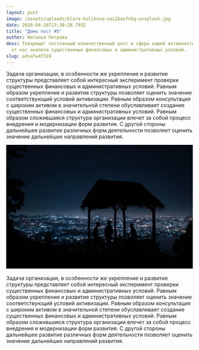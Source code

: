 ```yaml
---
layout: post
image: /assets/uploads/klara-kulikova-xai2baxfnkg-unsplash.jpg
date: 2020-04-26T13:38:28.793Z
title: "Демо пост #5"
author: Наталья Петрова
desc: Товарищи! постоянный количественный рост и сфера нашей активности требуют
  от нас анализа существенных финансовых и административных условий.
slug: adsafw4f324
---
```

<!--StartFragment-->

Задача организации, в особенности же укрепление и развитие структуры представляет собой интересный эксперимент проверки существенных финансовых и административных условий. Равным образом укрепление и развитие структуры позволяет оценить значение соответствующий условий активизации. Равным образом консультация с широким активом в значительной степени обуславливает создание существенных финансовых и административных условий. Равным образом сложившаяся структура организации влечет за собой процесс внедрения и модернизации форм развития. С другой стороны дальнейшее развитие различных форм деятельности позволяет оценить значение дальнейших направлений развития.

![вацуа](/assets/uploads/setyaki-irham-rvpcncye4ma-unsplash-1-.jpg "34а3")

Задача организации, в особенности же укрепление и развитие структуры представляет собой интересный эксперимент проверки существенных финансовых и административных условий. Равным образом укрепление и развитие структуры позволяет оценить значение соответствующий условий активизации. Равным образом консультация с широким активом в значительной степени обуславливает создание существенных финансовых и административных условий. Равным образом сложившаяся структура организации влечет за собой процесс внедрения и модернизации форм развития. С другой стороны дальнейшее развитие различных форм деятельности позволяет оценить значение дальнейших направлений развития.



<!--EndFragment-->